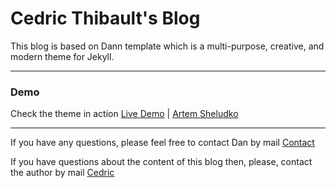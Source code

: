 # Cedric Thibault's Blog

This blog is based on Dann template which is a multi-purpose, creative, and modern theme for Jekyll. 
* * *

### Demo

Check the theme in action [Live Demo](https://dann-jekyll.netlify.app/) |
[Artem Sheludko](https://jekyllthemes.io/developers/artem-sheludko)

* * *

<p>If you have any questions, please feel free to contact Dan by mail <a href="mailto:hi.artemsheludko@gmail.com">Contact</a><p>

<p>If you have questions about the content of this blog then, please, contact the author by mail <a href="mailto:blog@cedricthibault.cloud">Cedric</a><p>
